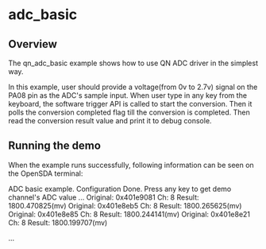 # adc_basic

## Overview

The qn_adc_basic example shows how to use QN ADC driver in the simplest way.

In this example, user should provide a voltage(from 0v to 2.7v) signal on the PA08 pin as the ADC's sample input. When user type in any key from the keyboard, the software trigger API is called to start the conversion. Then it polls the conversion completed flag till the conversion is completed. Then read the conversion result value and print it to debug console.

## Running the demo
When the example runs successfully, following information can be seen on the OpenSDA terminal:
 
ADC basic example.
Configuration Done.
Press any key to get demo channel's ADC value ...
Original: 0x401e9081    Ch: 8   Result: 1800.470825(mv)
Original: 0x401e8eb5    Ch: 8   Result: 1800.265625(mv)
Original: 0x401e8e85    Ch: 8   Result: 1800.244141(mv)
Original: 0x401e8e21    Ch: 8   Result: 1800.199707(mv)

...
